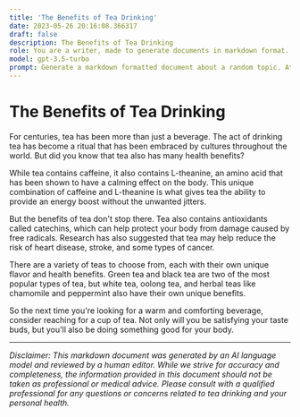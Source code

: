 ```yaml
---
title: 'The Benefits of Tea Drinking'
date: 2023-05-26 20:16:08.366317
draft: false
description: The Benefits of Tea Drinking
role: You are a writer, made to generate documents in markdown format. It is very important that all of the documents you generate are in valid markdown format.
model: gpt-3.5-turbo
prompt: Generate a markdown formatted document about a random topic. At the bottom, include a disclaimer explaining that the document was generated by you. The first line of the document should be the title. Make sure that the entire document is in proper markdown format, using a mix of various tags to make the document visually appealing.
---
```


# The Benefits of Tea Drinking

For centuries, tea has been more than just a beverage. The act of drinking tea has become a ritual that has been embraced by cultures throughout the world. But did you know that tea also has many health benefits? 

While tea contains caffeine, it also contains L-theanine, an amino acid that has been shown to have a calming effect on the body. This unique combination of caffeine and L-theanine is what gives tea the ability to provide an energy boost without the unwanted jitters. 

But the benefits of tea don't stop there. Tea also contains antioxidants called catechins, which can help protect your body from damage caused by free radicals. Research has also suggested that tea may help reduce the risk of heart disease, stroke, and some types of cancer. 

There are a variety of teas to choose from, each with their own unique flavor and health benefits. Green tea and black tea are two of the most popular types of tea, but white tea, oolong tea, and herbal teas like chamomile and peppermint also have their own unique benefits. 

So the next time you're looking for a warm and comforting beverage, consider reaching for a cup of tea. Not only will you be satisfying your taste buds, but you'll also be doing something good for your body.

---

*Disclaimer: This markdown document was generated by an AI language model and reviewed by a human editor. While we strive for accuracy and completeness, the information provided in this document should not be taken as professional or medical advice. Please consult with a qualified professional for any questions or concerns related to tea drinking and your personal health.*